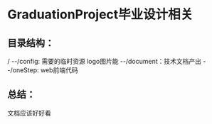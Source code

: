 # GraduationProject毕业设计相关

## 目录结构：
/
--/config: 需要的临时资源 logo图片能
--/document：技术文档产出
--/oneStep: web前端代码

## 总结：
文档应该好好看